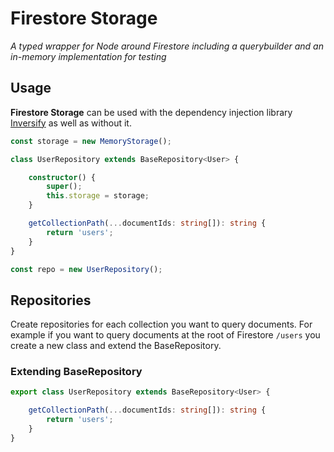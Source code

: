 # Firestore Storage

_A typed wrapper for Node around Firestore including a querybuilder and an in-memory implementation for testing_

## Usage

**Firestore Storage** can be used with the dependency injection library [Inversify][inversify]
as well as without it.

```typescript
const storage = new MemoryStorage();

class UserRepository extends BaseRepository<User> {

	constructor() {
		super();
		this.storage = storage;
	}

	getCollectionPath(...documentIds: string[]): string {
		return 'users';
	}
}

const repo = new UserRepository();
```

## Repositories

Create repositories for each collection you want to query documents. For example
if you want to query documents at the root of Firestore ```/users``` you create
a new class and extend the BaseRepository.

### Extending BaseRepository

```typescript
export class UserRepository extends BaseRepository<User> {

	getCollectionPath(...documentIds: string[]): string {
		return 'users';
	}
}
```

[inversify]: http://inversify.io/
